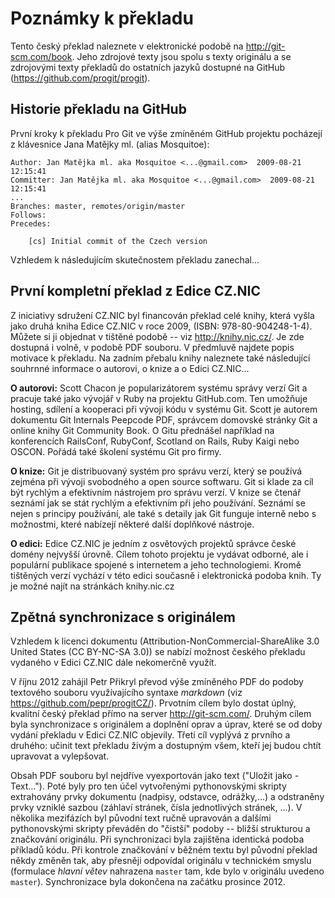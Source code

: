 # Poznámky k překladu

Tento český překlad naleznete v elektronické podobě na http://git-scm.com/book. Jeho zdrojové texty jsou spolu s texty originálu a se zdrojovými texty překladů do ostatních jazyků dostupné na GitHub (https://github.com/progit/progit).

## Historie překladu na GitHub

První kroky k překladu Pro Git ve výše zmíněném GitHub projektu pocházejí z klávesnice Jana Matějky ml. (alias Mosquitoe):

    Author: Jan Matějka ml. aka Mosquitoe <...@gmail.com>  2009-08-21 12:15:41
    Committer: Jan Matějka ml. aka Mosquitoe <...@gmail.com>  2009-08-21 12:15:41
    ...
    Branches: master, remotes/origin/master
    Follows:
    Precedes:

        [cs] Initial commit of the Czech version

Vzhledem k následujícím skutečnostem překladu zanechal...

## První kompletní překlad z Edice CZ.NIC

Z iniciativy sdružení CZ.NIC byl financován překlad celé knihy, která vyšla jako druhá kniha Edice CZ.NIC v roce 2009, (ISBN: 978-80-904248-1-4). Můžete si ji objednat v tištěné podobě -- viz http://knihy.nic.cz/. Je zde dostupná i volně, v podobě PDF souboru. V předmluvě najdete popis motivace k překladu. Na zadním přebalu knihy naleznete také následující souhrnné informace o autorovi, o knize a o Edici CZ.NIC...

**O autorovi:** Scott Chacon je popularizátorem systému správy verzí Git a pracuje také jako vývojář v Ruby na projektu GitHub.com. Ten umožňuje hosting, sdílení a kooperaci při vývoji kódu v systému Git. Scott je autorem dokumentu Git Internals Peepcode PDF, správcem domovské stránky Git a online knihy Git Community Book. O Gitu přednášel například na konferencích RailsConf, RubyConf, Scotland on Rails, Ruby Kaigi nebo OSCON. Pořádá také školení systému Git pro firmy.

**O knize:** Git je distribuovaný systém pro správu verzí, který se používá zejména při vývoji svobodného a open source softwaru. Git si klade za cíl být rychlým a efektivním nástrojem pro správu verzí. V knize se čtenář seznámí jak se stát rychlým a efektivním při jeho používání. Seznámí se nejen s principy používání, ale také s detaily jak Git funguje interně nebo s možnostmi, které nabízejí některé další doplňkové nástroje.

**O edici:** Edice CZ.NIC je jedním z osvětových projektů správce české domény nejvyšší úrovně. Cílem tohoto projektu je vydávat odborné, ale i populární publikace spojené s internetem a jeho technologiemi. Kromě tištěných verzí vychází v této edici současně i elektronická podoba knih. Ty je možné najít na stránkách knihy.nic.cz

## Zpětná synchronizace s originálem

Vzhledem k licenci dokumentu (Attribution-NonCommercial-ShareAlike 3.0 United States (CC BY-NC-SA 3.0)) se nabízí možnost českého překladu vydaného v Edici CZ.NIC dále nekomerčně využít.

V říjnu 2012 zahájil Petr Přikryl převod výše zmíněného PDF do podoby textového souboru využívajícího syntaxe *markdown* (viz https://github.com/pepr/progitCZ/). Prvotním cílem bylo dostat úplný, kvalitní český překlad přímo na server http://git-scm.com/. Druhým cílem byla synchronizace s originálem a doplnění oprav a úprav, které se od doby vydání překladu v Edici CZ.NIC objevily. Třetí cíl vyplývá z prvního a druhého: učinit text překladu živým a dostupným všem, kteří jej budou chtít upravovat a vylepšovat.

Obsah PDF souboru byl nejdříve vyexportován jako text ("Uložit jako - Text..."). Poté byly pro ten účel vytvořenými pythonovskými skripty extrahovány prvky dokumentu (nadpisy, odstavce, odrážky,...) a odstraněny prvky vzniklé sazbou (záhlaví stránek, čísla jednotlivých stránek, ...). V několika mezifázích byl původní text ručně upravován a dalšími pythonovskými skripty převáděn do "čistší" podoby -- bližší strukturou a značkování originálu. Při synchronizaci byla zajištěna identická podoba příkladů kódu. Při kontrole značkování v běžném textu byl původní překlad někdy změněn tak, aby přesněji odpovídal originálu v technickém smyslu (formulace *hlavní větev* nahrazena `master` tam, kde bylo v originálu uvedeno `master`). Synchronizace byla dokončena na začátku prosince 2012.
